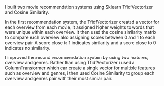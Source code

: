 I built two movie recommendation systems using Sklearn TfidfVectorizer and Cosine Similarity. 

In the first recommendation system, the TfidfVectorizer created a vector for each overview from each movie, it assigned higher weights to words that were unique within each overview.
It then used the cosine similarity matrix to compare each overview also assigning scores between 0 and 1 to each overview pair. A score close to 1 indicates similarity 
and a score close to 0 indicates no similarity.

I improved the second recommendation system by using two features, overview and genres. Rather than using TfidfVectorizer i used a ColumnTransformer which can create a single vector 
for multiple features such as overview and genres, i then used Cosine Similarity to group each overview and genres pair with their most similar pair.
